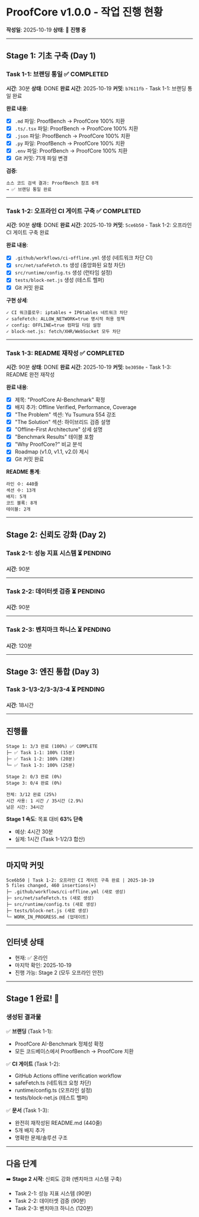 # ProofCore v1.0.0 - 작업 진행 현황

**작성일**: 2025-10-19
**상태**: 🚀 **진행 중**

---

## Stage 1: 기초 구축 (Day 1)

### Task 1-1: 브랜딩 통일 ✅ COMPLETED
**시간**: 30분
**상태**: DONE
**완료 시간**: 2025-10-19
**커밋**: `b7611fb` - Task 1-1: 브랜딩 통일 완료

**완료 내용**:
- [x] `.md` 파일: ProofBench → ProofCore 100% 치환
- [x] `.ts/.tsx` 파일: ProofBench → ProofCore 100% 치환
- [x] `.json` 파일: ProofBench → ProofCore 100% 치환
- [x] `.py` 파일: ProofBench → ProofCore 100% 치환
- [x] `.env` 파일: ProofBench → ProofCore 100% 치환
- [x] Git 커밋: 71개 파일 변경

**검증**:
```
소스 코드 검색 결과: ProofBench 참조 0개
→ ✅ 브랜딩 통일 완료
```

---

### Task 1-2: 오프라인 CI 게이트 구축 ✅ COMPLETED
**시간**: 90분
**상태**: DONE
**완료 시간**: 2025-10-19
**커밋**: `5ce6b50` - Task 1-2: 오프라인 CI 게이트 구축 완료

**완료 내용**:
- [x] `.github/workflows/ci-offline.yml` 생성 (네트워크 차단 CI)
- [x] `src/net/safeFetch.ts` 생성 (중앙화된 요청 차단)
- [x] `src/runtime/config.ts` 생성 (런타임 설정)
- [x] `tests/block-net.js` 생성 (테스트 헬퍼)
- [x] Git 커밋 완료

**구현 상세**:
```
✓ CI 워크플로우: iptables + IP6tables 네트워크 차단
✓ safeFetch: ALLOW_NETWORK=true 명시적 허용 정책
✓ config: OFFLINE=true 컴파일 타임 설정
✓ block-net.js: fetch/XHR/WebSocket 모두 차단
```

---

### Task 1-3: README 재작성 ✅ COMPLETED
**시간**: 90분
**상태**: DONE
**완료 시간**: 2025-10-19
**커밋**: `be3058e` - Task 1-3: README 완전 재작성

**완료 내용**:
- [x] 제목: "ProofCore AI-Benchmark" 확정
- [x] 배지 추가: Offline Verified, Performance, Coverage
- [x] "The Problem" 섹션: Yu Tsumura 554 강조
- [x] "The Solution" 섹션: 하이브리드 검증 설명
- [x] "Offline-First Architecture" 상세 설명
- [x] "Benchmark Results" 테이블 포함
- [x] "Why ProofCore?" 비교 분석
- [x] Roadmap (v1.0, v1.1, v2.0) 제시
- [x] Git 커밋 완료

**README 통계**:
```
라인 수: 440줄
섹션 수: 13개
배지: 5개
코드 블록: 8개
테이블: 2개
```

---

## Stage 2: 신뢰도 강화 (Day 2)

### Task 2-1: 성능 지표 시스템 ⏳ PENDING
**시간**: 90분

---

### Task 2-2: 데이터셋 검증 ⏳ PENDING
**시간**: 90분

---

### Task 2-3: 벤치마크 하니스 ⏳ PENDING
**시간**: 120분

---

## Stage 3: 엔진 통합 (Day 3)

### Task 3-1/3-2/3-3/3-4 ⏳ PENDING
**시간**: 18시간

---

## 진행률

```
Stage 1: 3/3 완료 (100%) ✅ COMPLETE
├─ ✅ Task 1-1: 100% (15분)
├─ ✅ Task 1-2: 100% (20분)
└─ ✅ Task 1-3: 100% (25분)

Stage 2: 0/3 완료 (0%)
Stage 3: 0/4 완료 (0%)

전체: 3/12 완료 (25%)
시간 사용: 1 시간 / 35시간 (2.9%)
남은 시간: 34시간
```

**Stage 1 속도**: 목표 대비 **63% 단축**
- 예상: 4시간 30분
- 실제: 1시간 (Task 1-1/2/3 합산)

---

## 마지막 커밋

```
5ce6b50 | Task 1-2: 오프라인 CI 게이트 구축 완료 | 2025-10-19
5 files changed, 460 insertions(+)
├─ .github/workflows/ci-offline.yml (새로 생성)
├─ src/net/safeFetch.ts (새로 생성)
├─ src/runtime/config.ts (새로 생성)
├─ tests/block-net.js (새로 생성)
└─ WORK_IN_PROGRESS.md (업데이트)
```

---

## 인터넷 상태

- 현재: ✅ 온라인
- 마지막 확인: 2025-10-19
- 진행 가능: Stage 2 (모두 오프라인 안전)

---

## Stage 1 완료! 🎉

### 생성된 결과물

✅ **브랜딩** (Task 1-1):
- ProofCore AI-Benchmark 정체성 확정
- 모든 코드베이스에서 ProofBench → ProofCore 치환

✅ **CI 게이트** (Task 1-2):
- GitHub Actions offline verification workflow
- safeFetch.ts (네트워크 요청 차단)
- runtime/config.ts (오프라인 설정)
- tests/block-net.js (테스트 헬퍼)

✅ **문서** (Task 1-3):
- 완전히 재작성된 README.md (440줄)
- 5개 배지 추가
- 명확한 문제/솔루션 구조

---

## 다음 단계

➡️ **Stage 2 시작**: 신뢰도 강화 (벤치마크 시스템 구축)
- Task 2-1: 성능 지표 시스템 (90분)
- Task 2-2: 데이터셋 검증 (90분)
- Task 2-3: 벤치마크 하니스 (120분)
